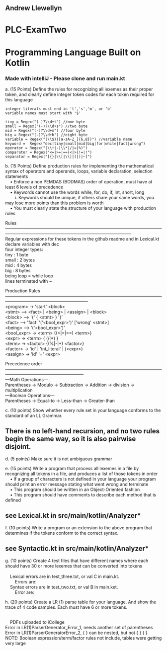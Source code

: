 ## Andrew Llewellyn

# PLC-ExamTwo
# Programming Language Built on Kotlin

### Made with intelliJ - Please clone and run main.kt

a. (15 Points) Define the rules for recognizing all lexemes as their proper token, and
clearly define integer token codes for each token required for this language <br/>


    integer literals must end in 't','s','m', or 'b'
    variable names must start with '$'
    
    tiny = Regex("(-)?\\d+t") //one byte
    small = Regex("(-)?\\d+s") //two byte
    mid = Regex("(-)?\\d+m") //four byte
    big = Regex("(-)?\\d+b") //eight byte
    variable = Regex("(\\$)([a-zA-Z_]{6,8})") //variable name
    keyword =  Regex("dec|tiny|small|mid|big|for|while|fact|wrong")
    operator = Regex("(\\+|-|\\*|/|=|%)")
    comparator = Regex("<=|>=|==|<|>|!=|!")
    separator = Regex("[{}|\\[|\\]|(|)|~]")

b. (15 Points) Define production rules for implementing the mathematical syntax of operators and operands, loops, variable declaration, selection statements<br/>
    • Enforce a non PEMDAS (BODMAS) order of operation, must have at least 6 levels of precedence<br/>
    • Keywords cannot use the words while, for, do, if, int, short, long<br/>
        i. Keywords should be unique, if others share your same words, you<br/>
    may lose more points than this problem is worth<br/>
    • You must clearly state the structure of your language with production
    rules<br/>

 Rules —————————————————————————————————————————————————————————————————<br/>
 Regular expressions for these tokens in the github readme and in Lexical.kt<br/>
 declare variables with dec<br/>
 four integer types:<br/>
 tiny : 1 byte<br/>
 small : 2 bytes<br/>
 mid : 4 bytes<br/>
 big : 8 bytes<br/>
 being loop = while loop<br/>
 lines terminated with ~<br/>
 
 Production Rules ———————————————————————————————————————————————————————<br/>
 \<program> -> 'start' \<block><br/>
 \<stmt> —> \<fact> | \<being> | \<assign> | \<block><br/>
 \<block> —> '{' { \<stmt> } '}'<br/>
 \<fact> —> 'fact' '('<bool_expr>')' <stmt> ['wrong' \<stmt>]<br/>
 \<being> —> '('<bool_expr>')' <stmt> <br/>
 \<bool_expr> -> \<term> {(<|>|==) \<term>}<br/>
 \<expr> -> \<term> { (/|*) <term>}<br/>
 \<term> -> \<factor> {(%|-|+) \<factor>}<br/>
 \<factor> -> 'id' | 'int_literal' | (\<expr>)<br/>
 \<assign> -> 'id' '=' \<expr><br/>

 Precedence order ——————————————————————————————————————————————————————<br/>
 —Math Operations—<br/>
 Parentheses -> Modulo -> Subtraction -> Addition -> division -> multiplication<br/>
 —Boolean Operations—<br/>
 Parentheses -> Equal-to -> Less-than -> Greater-than<br/>
 

c. (10 points) Show whether every rule set in your language conforms to the
standard of an LL Grammar.<br/>

## There is no left-hand recursion, and no two rules begin the same way, so it is also pairwise disjoint.

d. (5 points) Make sure it is not ambiguous grammar<br/>

e. (15 points) Write a program that process all lexemes in a file by recognizing all
tokens in a file, and produces a list of those tokens in order<br />
    • If a group of characters is not defined in your language your program
    should print an error message stating what went wrong and terminate<br />
    • This program should be written in an Object-Oriented fashion<br />
    • This program should have comments to describe each method that is
    defined<br />
    
## see Lexical.kt in src/main/kotlin/Analyzer*<br/>

f. (10 points) Write a program or an extension to the above program that
determines if the tokens conform to the correct syntax.<br/>

## see Syntactic.kt in src/main/kotlin/Analyzer*<br/>

g. (10 points) Create 4 test files that have different names where each should have
30 or more lexemes that can be converted into tokens<br/><br/>
    Lexical errors are in test_three.txt, or val C in main.kt.<br/>
        Errors are: <br />
    Syntax errors are in test_two.txt, or val B in main.ket.<br/>
        Error are: <br />

h. (20 points) Create a LR (1) parse table for your language. And show the trace of 4
code samples. Each must have 6 or more tokens.<br/><br/>
    
    PDFs uploaded to iCollege<br/>
    Error in LR(1)ParserGenerator_Error_1, needs another set of parentheses<br/>
    Error in LR(1)ParserGeneratorError_2, { } can be nested, but not { } { }<br/>
    NOTE: Boolean expression/term/factor rules not include, tables were getting very large
    
